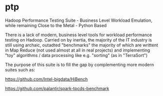 # ptp
Hadoop Performance Testing Suite - Business Level Workload Emulation, while remaining Close to the Metal - Python Based

There is a lack of modern, business level tools for workload performance testing on Hadoop. Carried on by inertia, the majority of the IT industry is still using archaic, outadted "benchmarks" the majority of which are writtent in Map Reduce (not used almost at all in real projects) and implementing "toy" algorithms / data processing like e.g. "sorting" (as in "TerraSort")

The purpose of this suite is to fill the gap by complementing more modern suites such as:

https://github.com/Intel-bigdata/HiBench

https://github.com/palantir/spark-tpcds-benchmark
